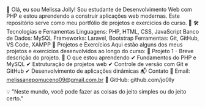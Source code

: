 👋 Olá, eu sou Melissa Jolly!
Sou estudante de Desenvolvimento Web com PHP e estou aprendendo a construir aplicações web
modernas. Este repositório serve como meu portfólio de projetos e exercícios do curso. 🚀
🛠 Tecnologias e Ferramentas
Linguagens: PHP, HTML, CSS, JavaScript
Banco de Dados: MySQL
Frameworks: Laravel, Bootstrap
Ferramentas: Git, GitHub, VS Code, XAMPP
📌 Projetos e Exercícios
Aqui estão alguns dos meus projetos e exercícios desenvolvidos ao longo do curso:
🔹 Projeto 1 - Breve descrição do projeto.
📖 O que estou aprendendo
✔ Fundamentos do PHP e MySQL
✔ Estruturação de projetos web
✔ Controle de versão com Git e GitHub
✔ Desenvolvimento de aplicações dinâmicas
📬 Contato
📧 Email: melissanepomuceno09@gmail.com.br
🔗 GitHub: github.com/jo0lly

💡 "Neste mundo, você pode fazer as coisas do jeito simples ou do jeito certo."
